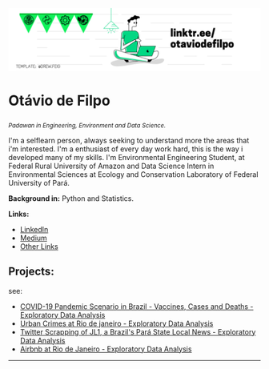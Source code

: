<p align="center">
  <img src="linkedin cover 2.png" >
</p>

# Otávio de Filpo
<sub>*Padawan in Engineering, Environment and Data Science.*</sub>

I'm a selflearn person, always seeking to understand more the areas that i'm interested. 
I'm a enthusiast of every day work hard, this is the way i developed many of my skills.
I'm Environmental Engineering Student, at Federal Rural University of Amazon and Data Science Intern in Environmental Sciences at Ecology and Conservation Laboratory of Federal University of Pará.

**Background in:** Python and Statistics.

**Links:**
* [LinkedIn](https://www.linkedin.com/in/otaviodefilpo)
* [Medium](https://www.otaviodefilpo.medium.com)
* [Other Links](https://www.linktr.ee/otaviodefilpo)


## Projects:
see:
* [COVID-19 Pandemic Scenario in Brazil - Vaccines, Cases and Deaths - Exploratory Data Analysis](https://github.com/otaviodefilpo/projects/blob/main/Panorama_do_COVID_19_no_Brasil_Ot%C3%A1vio_de_Filpo.ipynb)
* [Urban Crimes at Rio de janeiro - Exploratory Data Analysis](https://github.com/otaviodefilpo/projects/blob/main/Analisando_a_Viol%C3%AAncia_Urbana_no_Rio_de_Janeiro_Ot%C3%A1vio_de_Filpo.ipynb)
* [Twitter Scrapping of JL1, a Brazil's Pará State Local News - Exploratory Data Analysis](https://github.com/otaviodefilpo/projects/blob/main/Twitter_Scrapping_com_Twint_do_JL1_Ot%C3%A1vio_de_Filpo.ipynb)
* [Airbnb at Rio de Janeiro - Exploratory Data Analysis](https://github.com/otaviodefilpo/projects/blob/main/Analisando_os_Dados_do_Airbnb_para_o_Rio_de_Janeiro_Ot%C3%A1vio_de_Filpo.ipynb)
---




